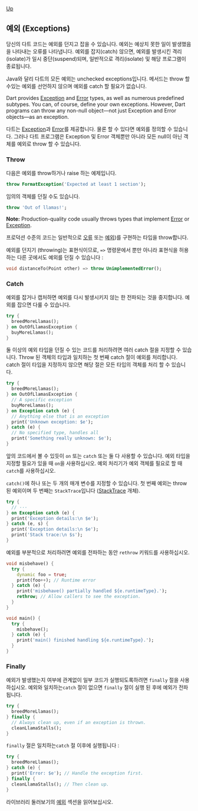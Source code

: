 [Up](./index.md)

##  예외 (Exceptions)

당신의 다트 코드는 예외를 던지고 잡을 수 있습니다. 예외는 예상치 못한 일이 발생했음을 나타내는 오류를 나타냅니다. 예외를 잡지(catch) 않으면, 예외를 발생시킨 격리(isolate)가 일시 중단(suspend)되며, 일반적으로 격리(isolate) 및 해당 프로그램이 종료됩니다.

Java와 달리 다트의 모든 예외는 unchecked exceptions입니다. 메서드는 throw 할 수있는 예외를 선언하지 않으며 예외를 catch 할 필요가 없습니다.

Dart provides [Exception](https://api.dartlang.org/stable/dart-core/Exception-class.html) and [Error](https://api.dartlang.org/stable/dart-core/Error-class.html) types, as well as numerous predefined subtypes. You can, of course, define your own exceptions. However, Dart programs can throw any non-null object—not just Exception and Error objects—as an exception.

다트는 [Exception](https://api.dartlang.org/stable/dart-core/Exception-class.html)과 [Error](https://api.dartlang.org/stable/dart-core/Error)를 제공합니다. 물론 할 수 있다면 예외를 정의할 수 있습니다. 그러나 다트 프로그램은 Exception 및 Error 객체뿐만 아니라 모든 null이 아닌 객체를 예외로 throw 할 수 있습니다.

###  Throw

다음은 예외를 throw하거나 raise 하는 예제입니다.

```dart
throw FormatException('Expected at least 1 section');
```

임의의 객체를 던질 수도 있습니다.

```dart
throw 'Out of llamas!';
```

**Note:** Production-quality code usually throws types that implement   [Error](https://api.dartlang.org/stable/dart-core/Error-class.html) or [Exception](https://api.dartlang.org/stable/dart-core/Exception-class.html).

프로덕션 수준의 코드는 일반적으로 [오류](https://api.dartlang.org/stable/dart-core/Error-class.html) 또는 [예외](https://api.dartlang.org/stable/dart-core/Exception-class.html))를 구현하는 타입을 throw합니다.

예외를 던지기 (throwing)는 표현식이므로, `=>` 명령문에서 뿐만 아니라 표현식을 허용하는 다른 곳에서도 예외를 던질 수 있습니다 :

```dart
void distanceTo(Point other) => throw UnimplementedError();
```

###  Catch

예외를 잡거나 캡처하면 예외를 다시 발생시키지 않는 한 전파되는 것을 중지합니다. 예외를 잡으면 다룰 수 있습니다.

```dart
try {
  breedMoreLlamas();
} on OutOfLlamasException {
  buyMoreLlamas();
}
```

둘 이상의 예외 타입을 던질 수 있는 코드를 처리하려면 여러 catch 절을 지정할 수 있습니다. Throw 된 객체의 타입과 일치하는 첫 번째 catch 절이 예외를 처리합니다. catch 절이 타입을 지정하지 않으면 해당 절은 모든 타입의 객체를 처리 할 수 있습니다.

```dart
try {
  breedMoreLlamas();
} on OutOfLlamasException {
  // A specific exception
  buyMoreLlamas();
} on Exception catch (e) {
  // Anything else that is an exception
  print('Unknown exception: $e');
} catch (e) {
  // No specified type, handles all
  print('Something really unknown: $e');
}
```

앞의 코드에서 볼 수 있듯이 `on` 또는 `catch` 또는 둘 다 사용할 수 있습니다. 예외 타입을 지정할 필요가 있을 때 `on`을 사용하십시오. 예외 처리기가 예외 객체를 필요로 할 때 `catch`를 사용하십시오.

`catch()`에 하나 또는 두 개의 매개 변수를 지정할 수 있습니다. 첫 번째 예외는 throw 된 예외이며 두 번째는 `StackTrace`입니다 ([StackTrace](https://api.dartlang.org/stable/dart-core/StackTrace-class.html) 개체).

```dart
try {
  // ···
} on Exception catch (e) {
  print('Exception details:\n $e');
} catch (e, s) {
  print('Exception details:\n $e');
  print('Stack trace:\n $s');
}
```

예외를 부분적으로 처리하려면 예외를 전파하는 동안 `rethrow` 키워드를 사용하십시오.

```dart
void misbehave() {
  try {
    dynamic foo = true;
    print(foo++); // Runtime error
  } catch (e) {
    print('misbehave() partially handled ${e.runtimeType}.');
    rethrow; // Allow callers to see the exception.
  }
}

void main() {
  try {
    misbehave();
  } catch (e) {
    print('main() finished handling ${e.runtimeType}.');
  }
}
```

###  Finally

예외가 발생했는지 여부에 관계없이 일부 코드가 실행되도록하려면 `finally` 절을 사용하십시오. 예외와 일치하는`catch` 절이 없으면 `finally` 절이 실행 된 후에 예외가 전파됩니다.

```dart
try {
  breedMoreLlamas();
} finally {
  // Always clean up, even if an exception is thrown.
  cleanLlamaStalls();
}
```

`finally` 절은 일치하는`catch` 절 이후에 실행됩니다 :

```dart
try {
  breedMoreLlamas();
} catch (e) {
  print('Error: $e'); // Handle the exception first.
} finally {
  cleanLlamaStalls(); // Then clean up.
}
```

라이브러리 둘러보기의 [예외](https://dart.dev/guides/libraries/library-tour#exceptions) 섹션을 읽어보십시오.